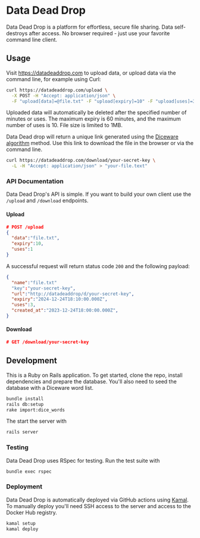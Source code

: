 # Data Dead Drop

Data Dead Drop is a platform for effortless, secure file sharing. Data self-destroys after access. No browser required - just use your favorite command line client.

## Usage

Visit https://datadeaddrop.com to upload data, or upload data via the command line, for example using Curl:

```bash
curl https://datadeaddrop.com/upload \
  -X POST -H "Accept: application/json" \
  -F "upload[data]=@file.txt" -F "upload[expiry]=10" -F "upload[uses]=3"
```

Uploaded data will automatically be deleted after the specified number of minutes or uses. The maximum expiry is 60 minutes, and the maximum number of uses is 10. File size is limited to 1MB.

Data Dead drop will return a unique link generated using the [Diceware algorithm](https://en.wikipedia.org/wiki/Diceware) method. Use this link to download the file in the browser or via the command line.

```bash
curl https://datadeaddrop.com/download/your-secret-key \
  -L -H "Accept: application/json" > "your-file.text"
```

### API Documentation

Data Dead Drop's API is simple. If you want to build your own client use the `/upload` and `/download` endpoints.

#### Upload

```json
# POST /upload
{
  "data":"file.txt",
  "expiry":10,
  "uses":1
}
```

A successful request will return status code `200` and the following payload: 

```json
{
  "name":"file.txt"
  "key":"your-secret-key",
  "url":"http://datadeaddrop/d/your-secret-key",
  "expiry":"2024-12-24T18:10:00.000Z",
  "uses":3,
  "created_at":"2023-12-24T18:00:00.000Z",
}
```

#### Download

```json
# GET /download/your-secret-key
```

## Development

This is a Ruby on Rails application. To get started, clone the repo, install dependencies and prepare the database. You'll also need to seed the database with a Diceware word list.

```bash
bundle install
rails db:setup
rake import:dice_words
```

The start the server with 

```bash
rails server
```

### Testing

Data Dead Drop uses RSpec for testing. Run the test suite with

```bash
bundle exec rspec
```

### Deployment

Data Dead Drop is automatically deployed via GitHub actions using [Kamal](https://kamal-deploy.org/). To manually deploy you'll need SSH access to the server and access to the Docker Hub registry.

```bash
kamal setup
kamal deploy
```

